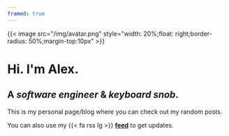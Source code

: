 ```yaml
---
framed: true
---
```

{{< image src="/img/avatar.png" style="width: 20%;float: right;border-radius: 50%;margin-top:10px" >}}

# Hi. I'm Alex. 

## A *software engineer* & *keyboard snob*. 

This is my personal page/blog where you can check out my random posts.

You can also use my {{< fa rss lg >}}&nbsp;[**feed**](./index.xml) to get updates.